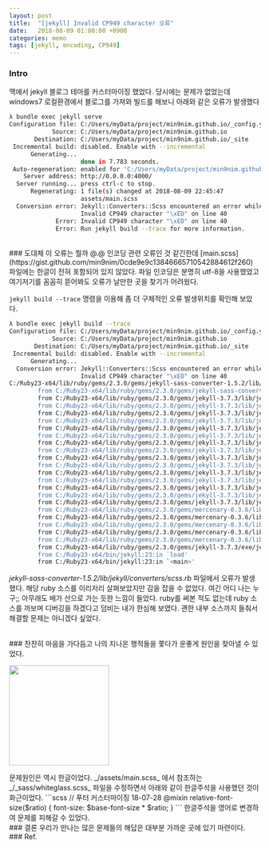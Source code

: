 ```yaml
---
layout: post
title:  "[jekyll] Invalid CP949 character 오류"
date:   2018-08-09 01:00:00 +0900
categories: memo
tags: [jekyll, encoding, CP949]
---
```

### Intro
맥에서 jekyll 블로그 테마를 커스터마이징 했었다. 당시에는 문제가 없었는데 windows7 로컬환경에서 블로그를 가져와 빌드를 해보니 아래와 같은 오류가 발생했다

```bash
λ bundle exec jekyll serve
Configuration file: C:/Users/myData/project/min9nim.github.io/_config.yml
            Source: C:/Users/myData/project/min9nim.github.io
       Destination: C:/Users/myData/project/min9nim.github.io/_site
 Incremental build: disabled. Enable with --incremental
      Generating...
                    done in 7.783 seconds.
 Auto-regeneration: enabled for 'C:/Users/myData/project/min9nim.github.io'
    Server address: http://0.0.0.0:4000/
  Server running... press ctrl-c to stop.
      Regenerating: 1 file(s) changed at 2018-08-09 22:45:47
                    assets/main.scss
  Conversion error: Jekyll::Converters::Scss encountered an error while converting 'assets/main.scss':
                    Invalid CP949 character "\xED" on line 40
             Error: Invalid CP949 character "\xED" on line 40
             Error: Run jekyll build --trace for more information.
```

<br>
### 도대체 이 오류는 뭘까 @.@
인코딩 관련 오류인 것 같긴한데 [main.scss](https://gist.github.com/min9nim/0cde9e9c13846665710542884612f260) 파일에는 한글이 전혀 포함되어 있지 않았다. 파일 인코딩은 분명히 utf-8을 사용했었고 여기저기를 꼼꼼히 뜯어봐도 오류가 날만한 곳을 찾기가 어려웠다. 

`jekyll build --trace` 명령을 이용해 좀 더 구체적인 오류 발생위치를 확인해 보았다. 
```bash
λ bundle exec jekyll build --trace
Configuration file: C:/Users/myData/project/min9nim.github.io/_config.yml
            Source: C:/Users/myData/project/min9nim.github.io
       Destination: C:/Users/myData/project/min9nim.github.io/_site
 Incremental build: disabled. Enable with --incremental
      Generating...
  Conversion error: Jekyll::Converters::Scss encountered an error while converting 'assets/main.scss':
                    Invalid CP949 character "\xED" on line 40
C:/Ruby23-x64/lib/ruby/gems/2.3.0/gems/jekyll-sass-converter-1.5.2/lib/jekyll/converters/scss.rb:123:in `rescue in convert': Invalid CP949 character "\xED" on line 40 (Jekyll::Converters::Scss::SyntaxError)
        from C:/Ruby23-x64/lib/ruby/gems/2.3.0/gems/jekyll-sass-converter-1.5.2/lib/jekyll/converters/scss.rb:119:in `convert'
        from C:/Ruby23-x64/lib/ruby/gems/2.3.0/gems/jekyll-3.7.3/lib/jekyll/renderer.rb:98:in `block in convert'
        from C:/Ruby23-x64/lib/ruby/gems/2.3.0/gems/jekyll-3.7.3/lib/jekyll/renderer.rb:96:in `each'
        from C:/Ruby23-x64/lib/ruby/gems/2.3.0/gems/jekyll-3.7.3/lib/jekyll/renderer.rb:96:in `reduce'
        from C:/Ruby23-x64/lib/ruby/gems/2.3.0/gems/jekyll-3.7.3/lib/jekyll/renderer.rb:96:in `convert'
        from C:/Ruby23-x64/lib/ruby/gems/2.3.0/gems/jekyll-3.7.3/lib/jekyll/renderer.rb:80:in `render_document'
        from C:/Ruby23-x64/lib/ruby/gems/2.3.0/gems/jekyll-3.7.3/lib/jekyll/renderer.rb:62:in `run'
        from C:/Ruby23-x64/lib/ruby/gems/2.3.0/gems/jekyll-3.7.3/lib/jekyll/site.rb:473:in `block in render_pages'
        from C:/Ruby23-x64/lib/ruby/gems/2.3.0/gems/jekyll-3.7.3/lib/jekyll/site.rb:471:in `each'
        from C:/Ruby23-x64/lib/ruby/gems/2.3.0/gems/jekyll-3.7.3/lib/jekyll/site.rb:471:in `render_pages'
        from C:/Ruby23-x64/lib/ruby/gems/2.3.0/gems/jekyll-3.7.3/lib/jekyll/site.rb:191:in `render'
        from C:/Ruby23-x64/lib/ruby/gems/2.3.0/gems/jekyll-3.7.3/lib/jekyll/site.rb:73:in `process'
        from C:/Ruby23-x64/lib/ruby/gems/2.3.0/gems/jekyll-3.7.3/lib/jekyll/command.rb:28:in `process_site'
        from C:/Ruby23-x64/lib/ruby/gems/2.3.0/gems/jekyll-3.7.3/lib/jekyll/commands/build.rb:65:in `build'
        from C:/Ruby23-x64/lib/ruby/gems/2.3.0/gems/jekyll-3.7.3/lib/jekyll/commands/build.rb:36:in `process'
        from C:/Ruby23-x64/lib/ruby/gems/2.3.0/gems/jekyll-3.7.3/lib/jekyll/commands/build.rb:18:in `block (2 levels) in init_with_program'
        from C:/Ruby23-x64/lib/ruby/gems/2.3.0/gems/mercenary-0.3.6/lib/mercenary/command.rb:220:in `block in execute'
        from C:/Ruby23-x64/lib/ruby/gems/2.3.0/gems/mercenary-0.3.6/lib/mercenary/command.rb:220:in `each'
        from C:/Ruby23-x64/lib/ruby/gems/2.3.0/gems/mercenary-0.3.6/lib/mercenary/command.rb:220:in `execute'
        from C:/Ruby23-x64/lib/ruby/gems/2.3.0/gems/mercenary-0.3.6/lib/mercenary/program.rb:42:in `go'
        from C:/Ruby23-x64/lib/ruby/gems/2.3.0/gems/mercenary-0.3.6/lib/mercenary.rb:19:in `program'
        from C:/Ruby23-x64/lib/ruby/gems/2.3.0/gems/jekyll-3.7.3/exe/jekyll:15:in `<top (required)>'
        from C:/Ruby23-x64/bin/jekyll:23:in `load'
        from C:/Ruby23-x64/bin/jekyll:23:in `<main>'
```
_jekyll-sass-converter-1.5.2/lib/jekyll/converters/scss.rb_ 파일에서 오류가 발생했다. 해당 ruby 소스를 이리저리 살펴보았지만 감을 잡을 수 없었다. 여긴 어디 나는 누구;; 아무래도 배가 산으로 가는 듯한 느낌이 들었다. ruby를 써본 적도 없는데 ruby 소스를 까보며 디버깅을 하겠다고 덤비는 내가 한심해 보였다. 괜한 내부 소스까지 들춰서 해결할 문제는 아니겠다 싶었다.

<br>
### 찬찬히 마음을 가다듬고
나의 지나온 행적들을 쫓다가 운좋게 원인을 찾아낼 수 있었다.
<p align="left"><img src="/images/ceremony.jpg" width="200"/></p>
문제원인은 역시 한글이었다. _/assets/main.scss_ 에서 참조하는 _/_sass/whiteglass.scss_ 파일을 수정하면서 아래와 같이 한글주석을 사용했던 것이 화근이었다. 
```scss
// 푸터 커스터마이징 18-07-28
@mixin relative-font-size($ratio) {
  font-size: $base-font-size * $ratio;
}
```
한글주석을 영어로 변경하여 문제를 피해갈 수 있었다.


<br>
### 결론
우리가 만나는 많은 문제들의 해답은 대부분 가까운 곳에 있기 마련이다.

<br>
### Ref.
<https://mytory.net/archives/9653>
